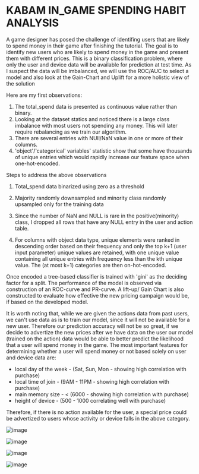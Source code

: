 # KABAM IN_GAME SPENDING HABIT ANALYSIS

A game designer has posed the challenge of identifing users that are likely to spend money in their game after finishing the tutorial. The goal is to identify
new users who are likely to spend money in the game and present them with different prices. This is a binary classification problem, where only the user and device data will be available for prediction at test time. As I suspect the data will be imbalanced, we will use the ROC/AUC to select a model and also look at the Gain-Chart and Uplift for a more holistic view of the solution

Here are my first observations:


1.   The total_spend data is presented as continuous value rather than binary.
2.   Looking at the dataset statics and noticed there is a large class imbalance with most users not spending any money. This will later require rebalancing as we train our algorithm.
3.   There are several entries with NUll/NaN value in one or more of their columns.
4.   'object'/'categorical' variables' statistic show that some have thousands of unique entries which would rapidly increase our feature space when one-hot-encoded.


Steps to address the above observations

1.   Total_spend data binarized using zero as a threshold
2.   Majority randomly downsampled and minority class randomly upsampled only for the training data
3.   Since the number of NaN and NULL is rare in the positive(minority) class, I dropped all rows that have any NULL entry in the user and action table.

4.   For columns with object data type, unique elements were ranked in descending order based on their frequency and only the top k+1 (user input parameter) unique values are retained, with one unique value containing all unique entries with frequency less than the kth unique value. The (at most k+1) categories are then on-hot-encoded. 


Once encoded a tree-based classifier is trained with 'gini' as the deciding factor for a split. The performance of the model is observed via construction of an ROC-curve and PR-curve. A lift-up/ Gain Chart is also constructed to evaluate how effective the new pricing campaign would be, if based on the developed model.

It is worth noting that, while we are given the actions data from past users, we can't use data as is to train our model, since it will not be available for a new user. Therefore our prediction accuracy will not be so great, if we decide to advertize the new prices after we have data on the user our model (trained on the action) data would be able to better predict the likelihood that a user will spend money in the game. The most important features for determining whether a user will spend money or not based solely on user and device data are:


*   local day of the week - (Sat, Sun, Mon - showing high correlation with purchase)
*   local time of join - (9AM - 11PM - showing high correlation with purchase)
*   main memory size - < (6000 - showing high correlation with purchase)
*   height of device - (500 - 1000 correlating well with purchase)

Therefore, if there is no action available for the user, a special price could be advertized to users whose activity or device falls in the above category.

![image](https://user-images.githubusercontent.com/6319868/148814252-e6584b69-b7ef-4dd8-bcb5-74c47ce28412.png)

![image](https://user-images.githubusercontent.com/6319868/148814285-14702017-0d96-41b0-991e-613492b5cc61.png)

![image](https://user-images.githubusercontent.com/6319868/148814343-f91ddd74-3f9d-4351-aa95-5293313f3ccf.png)

![image](https://user-images.githubusercontent.com/6319868/148814367-d0c3f58b-62a1-4d8e-acdd-b891cb97bfce.png)



